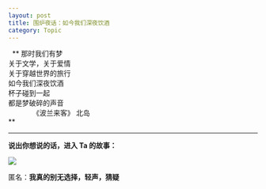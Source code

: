 ```yaml
---
layout: post
title: 围炉夜话：如今我们深夜饮酒
category: Topic
---
```

 
**
那时我们有梦 <br>
关于文学，关于爱情 <br>
关于穿越世界的旅行 <br>
如今我们深夜饮酒 <br>
杯子碰到一起 <br>
都是梦破碎的声音<br>
　　　　《波兰来客》 北岛<br>**

------------

**说出你想说的话，进入 Ta 的故事：**

![](http://a3.qpic.cn/psb?/V11IYYto13cdje/KxOslvkDZ8poQpZb551ZOS9*AXgTKDQ7G5i.qFbQSLw!/b/dBkBAAAAAAAA&bo=6ALCAQAAAAACMD0!&rf=viewer_4)

匿名：**我真的别无选择，轻声，猜疑**
  
